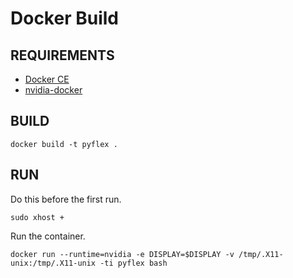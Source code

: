 # Docker Build

## REQUIREMENTS
- [Docker CE](https://docs.docker.com/install/linux/docker-ce/ubuntu/)
- [nvidia-docker](https://github.com/nvidia/nvidia-docker/)

## BUILD
```
docker build -t pyflex .
```


## RUN

Do this before the first run.
```
sudo xhost +
```

Run the container.
```
docker run --runtime=nvidia -e DISPLAY=$DISPLAY -v /tmp/.X11-unix:/tmp/.X11-unix -ti pyflex bash
```
